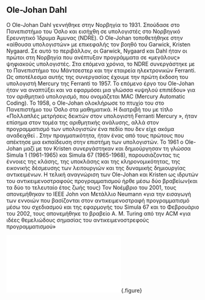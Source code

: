 ## Ole-Johan Dahl

Ο Ole-Johan Dahl γεννήθηκε στην Νορβηγία το 1931. Σπούδασε στο Πανεπιστήμιο του Όσλο και εισήχθη σε υπολογιστές στο Νορβηγικό Ερευνητικό Ίδρυμα Άμυνας (NDRE). Ο Ole-Johan τοποθετήθηκε στην «αίθουσα υπολογιστών» με επικεφαλής τον βοηθό του Garwick, Kristen Nygaard. Σε αυτό το περιβάλλον, οι Garwick, Nygaard και Dahl ήταν οι πρώτοι στη Νορβηγία που ανέπτυξαν προγράμματα σε «μεγάλους» ψηφιακούς υπολογιστές. Στα επόμενα χρόνια, το NDRE συνεργάστηκε με το Πανεπιστήμιο του Μάντσεστερ και την εταιρεία ηλεκτρονικών Ferranti. Ως αποτέλεσμα αυτής της συνεργασίας έχουμε την πρώτη έκδοση του υπολογιστή Mercury της Ferranti το 1957. Το επόμενο έργο του Ole-Johan ήταν να αναπτύξει και να εφαρμόσει μια γλώσσα «υψηλού επιπέδου» για τον αριθμητικό υπολογισμό, που ονομάζεται MAC (Mercury Automatic Coding). Το 1958, ο Ole-Johan ολοκλήρωσε το πτυχίο του στο Πανεπιστήμιο του Όσλο στα μαθηματικά. Η διατριβή του με τίτλο «Πολλαπλές μετρήσεις δεικτών στον υπολογιστή Ferranti Mercury », ήταν επίσημα στον τομέα της αριθμητικής ανάλυσης, αλλά στον προγραμματισμό των υπολογιστών ένα πεδίο που δεν είχε ακόμα αναδειχθεί . Στην πραγματικότητα, ήταν ένας από τους πρώτους που απέκτησε μια εκπαίδευση στην επιστήμη των υπολογιστών. Το 1961 ο Ole-Johan μαζί με τον Kristen συνεργάστηκαν και δημιούργησαν τη γλώσσα Simula 1 (1961-1965) και Simula 67 (1965-1968), παρουσιάζοντας τις έννοιες της κλάσης, της υποκλάσης και της κληρονομικότητας, της εικονικής δέσμευσης των λειτουργιών και της δυναμικής δημιουργίας αντικειμένων.  Η τελική αναγνώριση των Ole-Johan και Kristen ως ιδρυτών του αντικειμενοστραφούς προγραμματισμού ήρθε μέσω δύο βραβείων(και τα δύο το τελευταίο έτος ζωής τους) Τον Νοέμβριο του 2001, τους απονεμήθηκαν το IEEE John von Μετάλλιο Neumann «για την εισαγωγή των εννοιών που βασίζονται στον αντικειμενοστραφή προγραμματισμό μέσω του σχεδιασμού και της εφαρμογής του Simula 67 και το Φεβρουάριο του 2002, τους απονεμήθηκε το βραβείο A. M. Turing από την ACM «για ιδέες θεμελιώδους σημασίας του αντικειμενοστρεφούς προγραμματισμού»

![](ole-johan.md){.figure}



